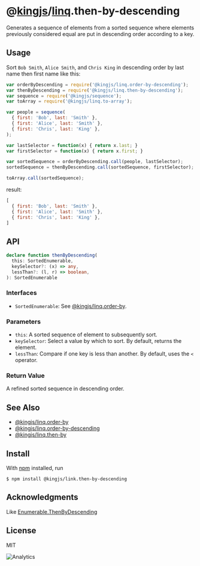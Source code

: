 # @[kingjs](https://www.npmjs.com/package/kingjs)/[linq](https://www.npmjs.com/package/@kingjs/linq).then-by-descending
Generates a sequence of elements from a sorted sequence where elements previously considered equal are put in descending order according to a key.
## Usage
Sort `Bob Smith`, `Alice Smith`, and `Chris King` in descending order by last name then first name like this:
```js
var orderByDescending = require('@kingjs/linq.order-by-descending');
var thenByDescending = require('@kingjs/linq.then-by-descending');
var sequence = require('@kingjs/sequence');
var toArray = require('@kingjs/linq.to-array');

var people = sequence(
  { first: 'Bob', last: 'Smith' },
  { first: 'Alice', last: 'Smith' },
  { first: 'Chris', last: 'King' },
);

var lastSelector = function(x) { return x.last; }
var firstSelector = function(x) { return x.first; }

var sortedSequence = orderByDescending.call(people, lastSelector);
sortedSequence = thenByDescending.call(sortedSequence, firstSelector);

toArray.call(sortedSequence);
```
result:
```js
[
  { first: 'Bob', last: 'Smith' },
  { first: 'Alice', last: 'Smith' },
  { first: 'Chris', last: 'King' },
]
```
## API
```ts
declare function thenByDescending(
  this: SortedEnumerable, 
  keySelector?: (x) => any,
  lessThan?: (l, r) => boolean,
): SortedEnumerable
```
### Interfaces
- `SortedEnumerable`: See [@kingjs/linq.order-by](https://www.npmjs.com/package/@kingjs/linq.order-by).

### Parameters
- `this`: A sorted sequence of element to subsequently sort.
- `keySelector`: Select a value by which to sort. By default, returns the element.
- `lessThan`: Compare if one key is less than another. By default, uses the `<` operator.
### Return Value
A refined sorted sequence in descending order. 
## See Also
- [@kingjs/linq.order-by](https://www.npmjs.com/package/@kingjs/linq.order-by)
- [@kingjs/linq.order-by-descending](https://www.npmjs.com/package/@kingjs/linq.order-by-descending)
- [@kingjs/linq.then-by](https://www.npmjs.com/package/@kingjs/linq.then-by)
## Install
With [npm](https://npmjs.org/) installed, run
```
$ npm install @kingjs/link.then-by-descending
```
## Acknowledgments
Like [Enumerable.ThenByDescending](https://msdn.microsoft.com/en-us/library/bb534500(v=vs.110).aspx)
## License
MIT

![Analytics](https://analytics.kingjs.net/linq/then-by-descending)